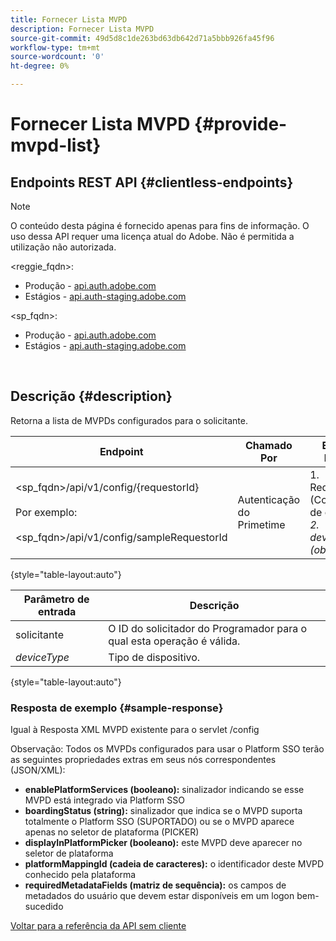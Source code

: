 ```yaml
---
title: Fornecer Lista MVPD
description: Fornecer Lista MVPD
source-git-commit: 49d5d8c1de263bd63db642d71a5bbb926fa45f96
workflow-type: tm+mt
source-wordcount: '0'
ht-degree: 0%

---
```



# Fornecer Lista MVPD {#provide-mvpd-list}

## Endpoints REST API {#clientless-endpoints}

>[!NOTE]
>
>O conteúdo desta página é fornecido apenas para fins de informação. O uso dessa API requer uma licença atual do Adobe. Não é permitida a utilização não autorizada.

&lt;reggie_fqdn>:

* Produção - [api.auth.adobe.com](http://api.auth.adobe.com/)
* Estágios - [api.auth-staging.adobe.com](http://api.auth-staging.adobe.com/)

&lt;sp_fqdn>:

* Produção - [api.auth.adobe.com](http://api.auth.adobe.com/)
* Estágios - [api.auth-staging.adobe.com](http://api.auth-staging.adobe.com/)

 </br>

## Descrição {#description}

Retorna a lista de MVPDs configurados para o solicitante.

| Endpoint | Chamado  </br>Por | Entrada   </br>Params | HTTP  </br>Método | Resposta | HTTP  </br>Resposta |
| --- | --- | --- | --- | --- | --- |
| &lt;sp_fqdn>/api/v1/config/{requestorId}</br></br>Por exemplo:</br></br>&lt;sp_fqdn>/api/v1/config/sampleRequestorId | Autenticação do Primetime | 1. Requerente</br>    (Componente de caminho)</br>_2.  deviceType (obsoleto)_ | GET | Lista de MVPDs que contém XML ou JSON. | 200 |

{style=&quot;table-layout:auto&quot;}


| Parâmetro de entrada | Descrição |
| --------------- | ------------------------------------------------------------- |
| solicitante | O ID do solicitador do Programador para o qual esta operação é válida. |
| *deviceType* | Tipo de dispositivo. |

{style=&quot;table-layout:auto&quot;}

### Resposta de exemplo {#sample-response}

Igual à Resposta XML MVPD existente para o servlet /config

Observação: Todos os MVPDs configurados para usar o Platform SSO terão as seguintes propriedades extras em seus nós correspondentes (JSON/XML):

* **enablePlatformServices (booleano):** sinalizador indicando se esse MVPD está integrado via Platform SSO
* **boardingStatus (string):** sinalizador que indica se o MVPD suporta totalmente o Platform SSO (SUPORTADO) ou se o MVPD aparece apenas no seletor de plataforma (PICKER)
* **displayInPlatformPicker (booleano):** este MVPD deve aparecer no seletor de plataforma
* **platformMappingId (cadeia de caracteres):** o identificador deste MVPD conhecido pela plataforma
* **requiredMetadataFields (matriz de sequência):** os campos de metadados do usuário que devem estar disponíveis em um logon bem-sucedido


[Voltar para a referência da API sem cliente](http://tve.helpdocsonline.com/clientless-api-reference)
